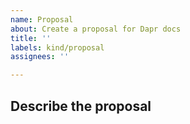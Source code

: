 ```yaml
---
name: Proposal
about: Create a proposal for Dapr docs
title: ''
labels: kind/proposal
assignees: ''

---
```

## Describe the proposal
